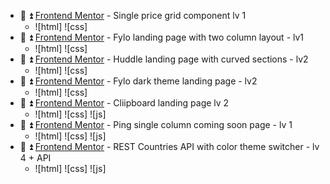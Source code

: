- :black_square_button: :arrow_double_up: [Frontend Mentor](https://www.frontendmentor.io/challenges) - Single price grid component lv 1
  - ![html] ![css]  
- :black_square_button: :arrow_double_up: [Frontend Mentor](https://www.frontendmentor.io/challenges) - Fylo landing page with two column layout - lv1
  - ![html] ![css]
- :black_square_button: :arrow_double_up: [Frontend Mentor](https://www.frontendmentor.io/challenges) - Huddle landing page with curved sections - lv2
  - ![html] ![css]
- :black_square_button: :arrow_double_up: [Frontend Mentor](https://www.frontendmentor.io/challenges) - Fylo dark theme landing page - lv2
  - ![html] ![css]
- :black_square_button: :arrow_double_up: [Frontend Mentor](https://www.frontendmentor.io/challenges) - Cliipboard landing page lv 2
  - ![html] ![css] ![js]
- :black_square_button: :arrow_double_up: [Frontend Mentor](https://www.frontendmentor.io/challenges) - Ping single column coming soon page - lv 1
  - ![html] ![css] ![js]
- :black_square_button: :arrow_double_up: [Frontend Mentor](https://www.frontendmentor.io/challenges) - REST Countries API with color theme switcher - lv 4 + API
  - ![html] ![css] ![js]
